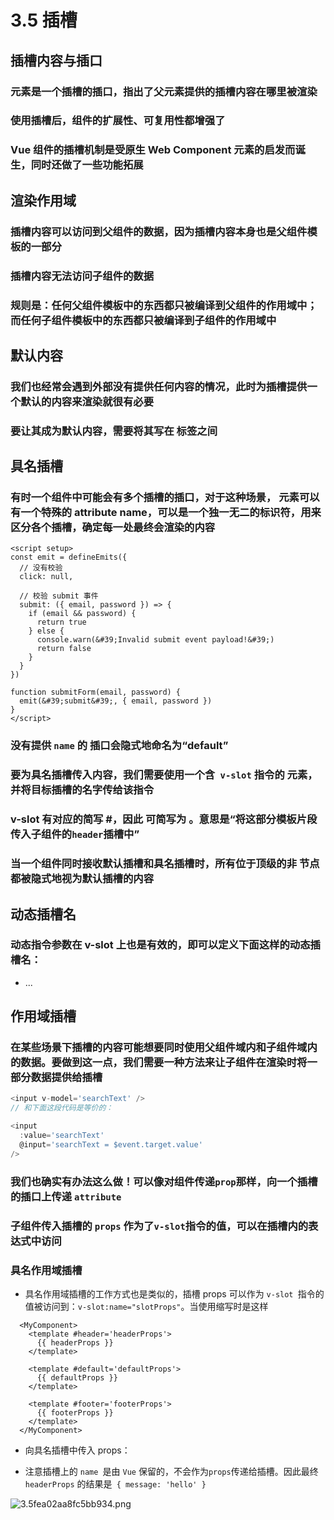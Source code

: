 # 3.5 插槽

## 插槽内容与插口

###  元素是一个插槽的插口，指出了父元素提供的插槽内容在哪里被渲染

### 使用插槽后，组件的扩展性、可复用性都增强了

### Vue 组件的插槽机制是受原生 Web Component  元素的启发而诞生，同时还做了一些功能拓展

## 渲染作用域

### 插槽内容可以访问到父组件的数据，因为插槽内容本身也是父组件模板的一部分

### 插槽内容无法访问子组件的数据

### 规则是：任何父组件模板中的东西都只被编译到父组件的作用域中；而任何子组件模板中的东西都只被编译到子组件的作用域中

## 默认内容

### 我们也经常会遇到外部没有提供任何内容的情况，此时为插槽提供一个默认的内容来渲染就很有必要

### 要让其成为默认内容，需要将其写在  标签之间

## 具名插槽

### 有时一个组件中可能会有多个插槽的插口，对于这种场景， 元素可以有一个特殊的 attribute name，可以是一个独一无二的标识符，用来区分各个插槽，确定每一处最终会渲染的内容

```vue
<script setup>
const emit = defineEmits({
  // 没有校验
  click: null,

  // 校验 submit 事件
  submit: ({ email, password }) => {
    if (email && password) {
      return true
    } else {
      console.warn(&#39;Invalid submit event payload!&#39;)
      return false
    }
  }
})

function submitForm(email, password) {
  emit(&#39;submit&#39;, { email, password })
}
</script>
```

### 没有提供 `name` 的  插口会隐式地命名为“default”

### 要为具名插槽传入内容，我们需要使用一个含` v-slot` 指令的  元素，并将目标插槽的名字传给该指令

### v-slot 有对应的简写 #，因此  可简写为 。意思是“将这部分模板片段传入子组件的` header `插槽中”

### 当一个组件同时接收默认插槽和具名插槽时，所有位于顶级的非  节点都被隐式地视为默认插槽的内容

## 动态插槽名

### 动态指令参数在 v-slot 上也是有效的，即可以定义下面这样的动态插槽名：

- ...

## 作用域插槽

### 在某些场景下插槽的内容可能想要同时使用父组件域内和子组件域内的数据。要做到这一点，我们需要一种方法来让子组件在渲染时将一部分数据提供给插槽


```js
<input v-model='searchText' />
// 和下面这段代码是等价的：

<input
  :value='searchText'
  @input='searchText = $event.target.value'
/>

```

### 我们也确实有办法这么做！可以像对组件传递` prop `那样，向一个插槽的插口上传递 `attribute`

### 子组件传入插槽的 `props` 作为了` v-slot `指令的值，可以在插槽内的表达式中访问

### 具名作用域插槽

- 具名作用域插槽的工作方式也是类似的，插槽 props 可以作为 `v-slot `指令的值被访问到：`v-slot:name="slotProps"`。当使用缩写时是这样

```vue
  <MyComponent>
    <template #header='headerProps'>
      {{ headerProps }}
    </template>
  
    <template #default='defaultProps'>
      {{ defaultProps }}
    </template>
  
    <template #footer='footerProps'>
      {{ footerProps }}
    </template>
  </MyComponent>

```
- 向具名插槽中传入 props：

- 注意插槽上的 `name `是由 `Vue` 保留的，不会作为` props `传递给插槽。因此最终` headerProps` 的结果是` { message: 'hello' }`


![3.5fea02aa8fc5bb934.png](https://img.picgo.net/2024/02/10/3.5fea02aa8fc5bb934.png)